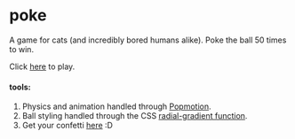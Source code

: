 # poke
A game for cats (and incredibly bored humans alike). Poke the ball 50 times to win. 

Click [here](http://poke.jackrzhang.com) to play.

#### tools:
1. Physics and animation handled through [Popmotion](https://github.com/Popmotion/popmotion).
2. Ball styling handled through the CSS [radial-gradient function](https://developer.mozilla.org/en-US/docs/Web/CSS/radial-gradient).
3. Get your confetti [here](http://jsfiddle.net/vxP5q/61/?utm_source=website&utm_medium=embed&utm_campaign=vxP5q) :D




